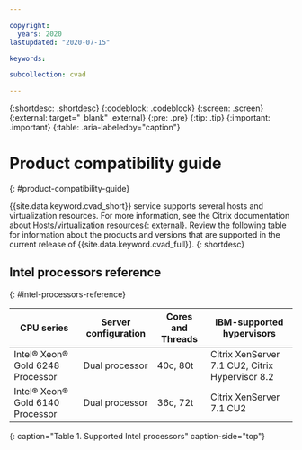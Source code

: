 ```yaml
---

copyright:
  years: 2020
lastupdated: "2020-07-15"

keywords:

subcollection: cvad

---
```


{:shortdesc: .shortdesc}
{:codeblock: .codeblock}
{:screen: .screen}
{:external: target="_blank" .external}
{:pre: .pre}
{:tip: .tip}
{:important: .important}
{:table: .aria-labeledby="caption"}

# Product compatibility guide
{: #product-compatibility-guide}

{{site.data.keyword.cvad_short}} service supports several hosts and virtualization resources. For more information, see the Citrix documentation about [Hosts/virtualization resources](https://docs.citrix.com/en-us/citrix-virtual-apps-desktops-service/system-requirements.html#hosts--virtualization-resources){: external}. Review the following table for information about the products and versions that are supported in the current release of {{site.data.keyword.cvad_full}}.
{: shortdesc}

## Intel processors reference
{: #intel-processors-reference}

| CPU series | Server configuration | Cores and Threads | IBM-supported hypervisors |
| --- | --- | --- | --- |
| Intel® Xeon® Gold 6248 Processor | Dual processor | 40c, 80t | Citrix XenServer 7.1 CU2, Citrix Hypervisor 8.2 |
| Intel® Xeon® Gold 6140 Processor | Dual processor | 36c, 72t | Citrix XenServer 7.1 CU2|
{: caption="Table 1. Supported Intel processors" caption-side="top"}
